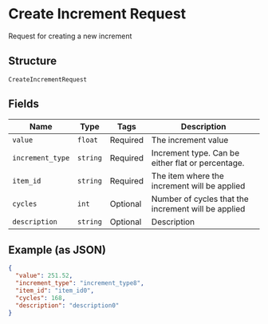 
# Create Increment Request

Request for creating a new increment

## Structure

`CreateIncrementRequest`

## Fields

| Name | Type | Tags | Description |
|  --- | --- | --- | --- |
| `value` | `float` | Required | The increment value |
| `increment_type` | `string` | Required | Increment type. Can be either flat or percentage. |
| `item_id` | `string` | Required | The item where the increment will be applied |
| `cycles` | `int` | Optional | Number of cycles that the increment will be applied |
| `description` | `string` | Optional | Description |

## Example (as JSON)

```json
{
  "value": 251.52,
  "increment_type": "increment_type8",
  "item_id": "item_id0",
  "cycles": 168,
  "description": "description0"
}
```

